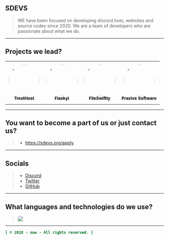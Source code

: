 ## SDEVS
> WE have been focused on developing discord bots, websites and source codes since 2020. We are a team of developers who are passionate about what we do.

----

## Projects we lead?
<table style="border-collapse: collapse;">
  <tr>
    <td align="center" style="padding: 10px;">
      <a href="https://github.com/tresthost" style="text-decoration: none;">
        <img src="https://github.com/tresthost.png?size=100" width="100px" alt="" style="border-radius: 50%;"/>
        <br />
        <sub><b style="color: black;">TrestHost</b></sub>
      </a>
    </td>
    <td align="center" style="padding: 10px;">
      <a href="https://github.com/flaskyi" style="text-decoration: none;">
        <img src="https://github.com/flaskyi.png?size=100" width="100px" alt="" style="border-radius: 50%;"/>
        <br />
        <sub><b style="color: black;">Flaskyi</b></sub>
      </a>
    </td>
    <td align="center" style="padding: 10px;">
      <a href="https://github.com/fileswiftly" style="text-decoration: none;">
        <img src="https://github.com/fileswiftly.png?size=100" width="100px" alt="" style="border-radius: 50%;"/>
        <br />
        <sub><b style="color: black;">FileSwiftly</b></sub>
      </a>
    </td>
    <td align="center" style="padding: 10px;">
      <a href="https://github.com/PraxiveSoftware" style="text-decoration: none;">
        <img src="https://github.com/PraxiveSoftware.png?size=100" width="100px" alt="" style="border-radius: 50%;"/>
        <br />
        <sub><b style="color: black;">Praxive Software</b></sub>
      </a>
    </td>
  </tr>
</table>

----

## You want to become a part of us or just contact us?
> - https://sdevs.org/apply

----

## Socials
> - [Discord](https://discord.gg/2kYz8Z6)
> - [Twitter](https://twitter.com/sdevs_)
> - [GitHub](https://github.com/sdevs-bws)

----

## What languages and technologies do we use?
> <img src="https://skillicons.dev/icons?i=nextjs,html,css,javascript,typescript,php,tailwindcss,nestjs,mongodb,heroku,github,alpinejs,arduino,bootstrap,git,go,ps,sqlite,mysql,nodejs,prisma,sass,webpack,react,express&theme=dark" />

----

```ini
[ © 2018 - now - All rights reserved. ]
```
